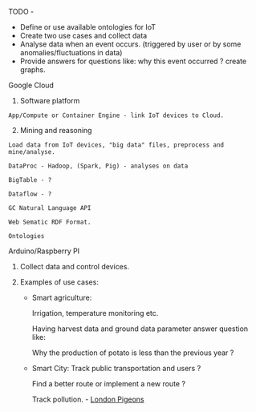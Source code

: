 TODO -

- Define or use available ontologies for IoT
- Create two use cases and collect data
- Analyse data when an event occurs. (triggered by user or by some anomalies/fluctuations in data)
- Provide answers for questions like: why this event occurred ? create graphs.

Google Cloud
  1. Software platform

    App/Compute or Container Engine - link IoT devices to Cloud.
  2. Mining and reasoning

    Load data from IoT devices, "big data" files, preprocess and mine/analyse.

    DataProc - Hadoop, (Spark, Pig) - analyses on data

    BigTable - ?

    Dataflow - ?

    GC Natural Language API

    Web Sematic RDF Format.

    Ontologies

Arduino/Raspberry PI
  1. Collect data and control devices.

  2. Examples of use cases:
     - Smart agriculture:

          Irrigation, temperature monitoring etc.

        Having harvest data and ground data parameter answer question like:

        Why the production of potato is less than the previous year ?
     - Smart City:
        Track public transportation and users ?

        Find a better route or implement a new route ?

        Track pollution.  - [London Pigeons](https://www.youtube.com/watch?v=VJ81tueAW74)
